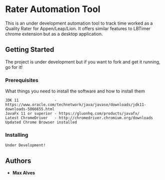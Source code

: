 # Rater Automation Tool

This is an under development automation tool to track time worked as a Quality Rater for Appen/Leap/Lion. It offers similar features to LBTimer chrome extension but as a desktop application.

## Getting Started

The project is under development but if you want to fork and get it running, go for it!

### Prerequisites

What things you need to install the software and how to install them

```
JDK 11                - https://www.oracle.com/technetwork/java/javase/downloads/jdk11-downloads-5066655.html
JavaFx 11 or superior - https://gluonhq.com/products/javafx/
Latest ChromeDriver   - http://chromedriver.chromium.org/downloads
Updated Chrome Browser installed

```

### Installing

```
Under Development!
```

## Authors

* **Max Alves** 


